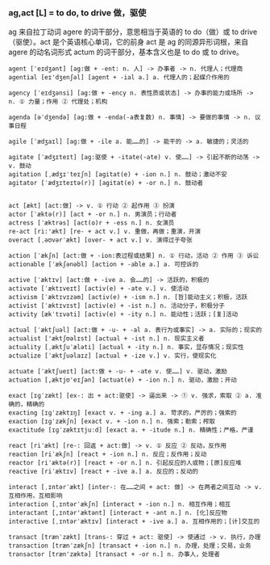 ### ag,act [L] = to do, to drive 做，驱使

ag 来自拉丁动词 agere 的词干部分，意思相当于英语的 to do（做）或 to drive（驱使）。act 是个英语核心单词，它的前身 act 是 ag 的同源异形词根，来自 agere 的动名词形式 actum 的词干部分，基本含义也是 to do 或 to drive。

    agent [ˈeɪdʒənt] [ag:做 + -ent: n. 人] -> 办事者 -> n. 代理人；代理商
    agential [eɪ'dʒenʃəl] [agent + -ial a.] a. 代理人的；起媒介作用的

    agency [ˈeɪdʒənsi] [ag:做 + -ency n. 表性质或状态] -> 办事的能力或场所 -> n. ① 力量；作用 ② 代理处；机构

    agenda [əˈdʒendə] [ag:做 + -enda(-a表复数) n. 事情] -> 要做的事情 -> n. 议事日程

    agile [ˈædʒaɪl] [ag:做 + -ile a. 能……的] -> 能干的 -> a. 敏捷的；灵活的

    agitate [ˈædʒɪteɪt] [ag:驱使 + -itate(-ate) v. 使……] -> 引起不断的动荡 -> v. 鼓动
    agitation [ˌædʒɪˈteɪʃn] [agitat(e) + -ion n.] n. 鼓动；激动不安
    agitator [ˈædʒɪteɪtə(r)] [agitat(e) + -or n.] n. 鼓动者


    act [ækt] [act:做] -> v. ① 行动 ② 起作用 ③ 扮演 
    actor [ˈæktə(r)] [act + -or n.] n. 男演员；行动者
    actress [ˈæktrəs] [act(o)r + -ess n.] n. 女演员
    re-act [ri:'ækt] [re- + act v.] v. 重做，再做；重演，开演
    overact [ˌəʊvərˈækt] [over- + act v.] v. 演得过于夸张

    action [ˈækʃn] [act:做 + -ion:表过程或结果] n. ① 行动，活动 ② 作用 ③ 诉讼
    actionable [ˈækʃənəbl] [action + -able a.] a. 可控诉的

    active [ˈæktɪv] [act:做 + -ive a. 会……的] -> 活跃的，积极的
    activate [ˈæktɪveɪt] [activ(e) + -ate v.] v. 使活动 
    activism [ˈæktɪvɪzəm] [activ(e) + -ism n.] n. [哲]能动主义；积极，活跃
    activist [ˈæktɪvɪst] [activ(e) + -ist n.] n. 活动分子，积极分子
    activity [ækˈtɪvəti] [activ(e) + -ity n.] n. 能动性；活跃；[复]活动

    actual [ˈæktʃuəl] [act:做 + -u- + -al a. 表行为或事实] -> a. 实际的；现实的
    actualist ['æktʃʊəlɪst] [actual + -ist n.] n. 现实主义者
    actuality [ˌæktʃuˈæləti] [actual + -ity n.] n. 事实，显存情况；现实性
    actualize [ˈæktʃuəlaɪz] [actual + -ize v.] v. 实行，使现实化

    actuate [ˈæktʃueɪt] [act:做 + -u- + -ate v. 使……] v. 驱动，激励
    actuation [,æktjʊ'eɪʃən] [actuat(e) + -ion n.] n. 驱动，激励；开动

    exact [ɪɡˈzækt] [ex-: 出 + act:驱使] -> 逼出来 -> ① v. 强求，索取 ② a. 准确的，精确的
    exacting [ɪɡˈzæktɪŋ] [exact v. + -ing a.] a. 苛求的，严厉的；强索的
    exaction [ɪɡˈzækʃn] [exact v. + -ion n.] n. 强索；勒索；榨取
    exactitude [ɪɡˈzæktɪtjuːd] [exact a. + -itude n.] n. 精确性；严格，严谨

    react [riˈækt] [re-: 回返 + act:做] -> v. ① 反应 ② 反动，反作用
    reaction [riˈækʃn] [react + -ion n.] n. 反应；反作用；反动
    reactor [riˈæktə(r)] [react + -or n.] n. 引起反应的人或物；[原]反应堆
    reactive [riˈæktɪv] [react + -ive a.] a. 反应的；反动的

    interact [ˌɪntərˈækt] [inter-: 在……之间 + act: 做] -> 在两者之间互动 -> v. 互相作用，互相影响
    interaction [ˌɪntərˈækʃn] [interact + -ion n.] n. 相互作用；相互
    interactant [,ɪntər'æktənt] [interact + -ant n.] n. [化]反应物
    interactive [ˌɪntərˈæktɪv] [interact + -ive a.] a. 互相作用的；[计]交互的

    transact [trænˈzækt] [trans-: 穿过 + act: 驱使] -> 使通过 -> v. 执行，办理
    transaction [trænˈzækʃn] [transact + -ion n.] n. 办理，处理；交易，业务
    transactor [træn'zæktə] [transact + -or n.] n. 办事人，处理者
    